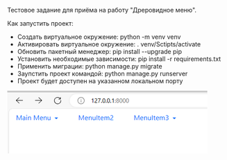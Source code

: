 Тестовое задание для приёма на работу "Дреровидное меню".

Как запустить проект:
- Создать виртуальное окружение: python -m venv venv
- Активировать виртуальное окружение: . venv/Sctipts/activate
- Обновить пакетный менеджер: pip install --upgrade pip
- Установить необходимые зависимости: pip install -r requirements.txt
- Применить миграции: python manage.py migrate
- Заупстить проект командой: python manage.py runserver
- Проект будет доступен на указанном локальном порту

![Пример интерфейса меню](./screenshots/menu.png)